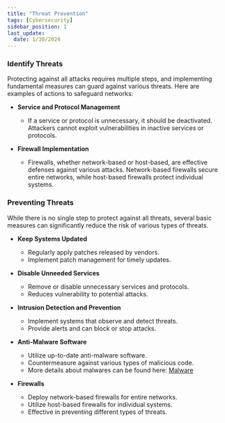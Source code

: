 ```yaml
---
title: "Threat Prevention"
tags: [Cybersecurity]
sidebar_position: 1
last_update:
  date: 1/30/2024
---
```



### Identify Threats

Protecting against all attacks requires multiple steps, and implementing fundamental measures can guard against various threats. Here are examples of actions to safeguard networks:

- **Service and Protocol Management**
   - If a service or protocol is unnecessary, it should be deactivated. Attackers cannot exploit vulnerabilities in inactive services or protocols.

- **Firewall Implementation**
   - Firewalls, whether network-based or host-based, are effective defenses against various attacks. Network-based firewalls secure entire networks, while host-based firewalls protect individual systems.


### Preventing Threats

While there is no single step to protect against all threats, several basic measures can significantly reduce the risk of various types of threats.

- **Keep Systems Updated**
  - Regularly apply patches released by vendors.
  - Implement patch management for timely updates.

- **Disable Unneeded Services**
  - Remove or disable unnecessary services and protocols.
  - Reduces vulnerability to potential attacks.

- **Intrusion Detection and Prevention**
  - Implement systems that observe and detect threats.
  - Provide alerts and can block or stop attacks.

- **Anti-Malware Software**
  - Utilize up-to-date anti-malware software.
  - Countermeasure against various types of malicious code.
  - More details about malwares can be found here: [Malware](./043-Malware.md)

- **Firewalls**
  - Deploy network-based firewalls for entire networks.
  - Utilize host-based firewalls for individual systems.
  - Effective in preventing different types of threats.




